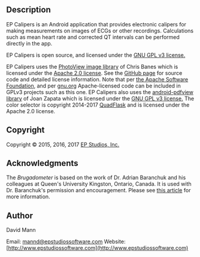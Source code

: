 ## Description
EP Calipers is an Android application that provides
electronic calipers for making measurements on images of ECGs or other
recordings.  Calculations such as mean heart rate and corrected
QT intervals can be performed directly in the app.

EP Calipers is open source, and licensed under the 
[GNU GPL v3 license.](http://www.gnu.org/licenses/gpl.html)

EP Calipers uses the
[PhotoView image library](https://github.com/chrisbanes/PhotoView) of
Chris Banes which is licensed under the [Apache 2.0 license](https://www.apache.org/licenses/LICENSE-2.0).  See the
[GitHub page](https://github.com/chrisbanes/PhotoView) for source code
and detailed license information.  Note that per
[the Apache Software Foundation](http://www.apache.org/licenses/GPL-compatibility.html), and per [gnu.org](https://www.gnu.org/licenses/license-list.en.html#GPLCompatibleLicenses)
Apache-licensed code can be included in GPLv3 projects such as this
one.
EP Calipers also uses the [android-pdfview library](https://github.com/JoanZapata/android-pdfview) of Joan Zapata which is licensed under the [GNU GPL v3 license.](http://www.gnu.org/licenses/gpl.html)
The color selector is copyright 2014-2017 [QuadFlask](https://github.com/QuadFlask/colorpicker) and is licensed under the Apache 2.0 license.


## Copyright
Copyright © 2015, 2016, 2017 [EP Studios, Inc.](http://www.epstudiossoftware.com)

## Acknowledgments
The *Brugadometer* is based on the work of Dr. Adrian Baranchuk and his colleagues at Queen's University Kingston, Ontario, Canada.  It is used with Dr. Baranchuk's permission and encouragement.  Please see [this article](http://europace.oxfordjournals.org/content/16/11/1639) for more information.

## Author
David Mann

Email: [mannd@epstudiossoftware.com](mailto:mannd@epstudiossoftware.com)
Website: [http://www.epstudiossoftware.com](http://www.epstudiossoftware.com)

